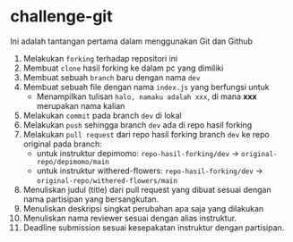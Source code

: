 # challenge-git

Ini adalah tantangan pertama dalam menggunakan Git dan Github

1. Melakukan `forking` terhadap repositori ini
1. Membuat `clone` hasil forking ke dalam pc yang dimiliki
1. Membuat sebuah `branch` baru dengan nama `dev`
1. Membuat sebuah file dengan nama `index.js` yang berfungsi untuk
    - Menampilkan tulisan `halo, namaku adalah xxx`, di mana **xxx** merupakan nama kalian
1. Melakukan `commit` pada branch `dev` di lokal
1. Melakukan `push` sehingga branch `dev` ada di repo hasil forking
1. Melakukan `pull request` dari repo hasil forking branch `dev` ke repo original pada branch:
    - untuk instruktur depimomo: `repo-hasil-forking/dev` -> `original-repo/depimomo/main`
    - untuk instruktur withered-flowers: `repo-hasil-forking/dev` -> `original-repo/withered-flowers/main`
1. Menuliskan judul (title) dari pull request yang dibuat sesuai dengan nama partisipan yang bersangkutan.
1. Menuliskan deskripsi singkat perubahan apa saja yang dilakukan
1. Menuliskan nama reviewer sesuai dengan alias instruktur.
1. Deadline submission sesuai kesepakatan instruktur dengan partisipan.